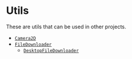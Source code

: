 # Utils

These are utils that can be used in other projects.

- [`Camera2D`][Cam2D]
- [`FileDownloader`][Downloader]
    - [`DesktopFileDownloader`][DesktopDownloader]

[Cam2D]: src/main/java/com/kgc/utils/Camera2D.java

[Downloader]: src/main/java/com/kgc/utils/FileDownloader.java

[DesktopDownloader]: src/main/java/com/kgc/utils/FileDownloader.java